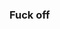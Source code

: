 ﻿### Fuck off

<!--
**expreglosa/expreglosa** is a ✨ _special_ ✨ repository because its `README.md` (this file) appears on your GitHub profile.

Here are some ideas to get you started:

- 🔭 I’m currently working on ... LRI
- 🌱 I’m currently learning ... LRI
- 👯 I’m looking to collaborate on ... LRI
- 🤔 I’m looking for help with ... LRI
- 💬 Ask me about ... LRI
- 📫 How to reach me: ... jos@lricountry.com
- 😄 Pronouns: ... they have won. but don't you worry. all you need is country
- ⚡ Fun fact: ... EST. 2009
-->
